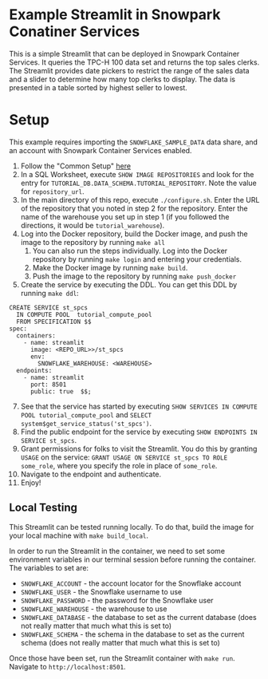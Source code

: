 # Example Streamlit in Snowpark Conatiner Services
This is a simple Streamlit that can be deployed in 
Snowpark Container Services. It queries the TPC-H 100 
data set and returns the top sales clerks. The Streamlit
provides date pickers to restrict the range of the sales
data and a slider to determine how many top clerks to display.
The data is presented in a table sorted by highest seller
to lowest.

# Setup
This example requires importing the `SNOWFLAKE_SAMPLE_DATA`
data share, and an account with Snowpark Container Services
enabled.

1. Follow the "Common Setup" [here](https://docs.snowflake.com/developer-guide/snowpark-container-services/tutorials/tutorial-1)
2. In a SQL Worksheet, execute `SHOW IMAGE REPOSITORIES` and look
   for the entry for `TUTORIAL_DB.DATA_SCHEMA.TUTORIAL_REPOSITORY`.
   Note the value for `repository_url`.
3. In the main directory of this repo, execute 
   `./configure.sh`. Enter the URL of the repository that you
   noted in step 2 for the repository. Enter the name of the warehouse
   you set up in step 1 (if you followed the directions, it would be
   `tutorial_warehouse`).
4. Log into the Docker repository, build the Docker image, and push
   the image to the repository by running `make all`
   1. You can also run the steps individually. Log into the Docker 
      repository by running `make login` and entering your credentials.
   2. Make the Docker image by running `make build`.
   3. Push the image to the repository by running `make push_docker`
5. Create the service by executing the DDL. You can get this DDL
   by running `make ddl`:
```
CREATE SERVICE st_spcs
  IN COMPUTE POOL  tutorial_compute_pool
  FROM SPECIFICATION $$
spec:
  containers:
    - name: streamlit
      image: <REPO_URL>>/st_spcs
      env:
        SNOWFLAKE_WAREHOUSE: <WAREHOUSE>
  endpoints:
    - name: streamlit
      port: 8501
      public: true  $$;
```
7. See that the service has started by executing `SHOW SERVICES IN COMPUTE POOL tutorial_compute_pool` and `SELECT system$get_service_status('st_spcs')`.
8. Find the public endpoint for the service by executing `SHOW ENDPOINTS IN SERVICE st_spcs`.
9. Grant permissions for folks to visit the Streamlit. You do this by granting 
   `USAGE` on the service: `GRANT USAGE ON SERVICE st_spcs TO ROLE some_role`, 
   where you specify the role in place of `some_role`.
10. Navigate to the endpoint and authenticate.
11. Enjoy!


## Local Testing
This Streamlit can be tested running locally. To do that, build the
image for your local machine with `make build_local`.

In order to run the Streamlit in the container, we need to set some 
environment variables in our terminal session before running the 
container. The variables to set are:
* `SNOWFLAKE_ACCOUNT` - the account locator for the Snowflake account
* `SNOWFLAKE_USER` - the Snowflake username to use
* `SNOWFLAKE_PASSWORD` - the password for the Snowflake user
* `SNOWFLAKE_WAREHOUSE` - the warehouse to use
* `SNOWFLAKE_DATABASE` - the database to set as the current database (does not really matter that much what this is set to)
* `SNOWFLAKE_SCHEMA` - the schema in the database to set as the current schema (does not really matter that much what this is set to)

Once those have been set, run the Streamlit container with `make run`. Navigate
to `http://localhost:8501`.